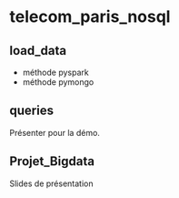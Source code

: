 # telecom_paris_nosql

## load_data
- méthode pyspark
- méthode pymongo

## queries
Présenter pour la démo.

## Projet_Bigdata
Slides de présentation
